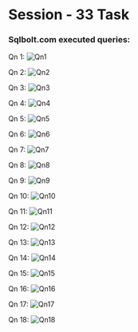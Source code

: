 # Session - 33 Task

### Sqlbolt.com executed queries:
 
Qn 1:
![Qn1](https://github.com/user-attachments/assets/54641126-3325-466d-a79e-578a1cd38f98)

Qn 2:
![Qn2](https://github.com/user-attachments/assets/847338e9-a9b5-4659-9d11-5601171a9ef9)

Qn 3:
![Qn3](https://github.com/user-attachments/assets/6cda811e-4fe2-48d5-8747-b8e39439442b)

Qn 4:
![Qn4](https://github.com/user-attachments/assets/81fb85d1-eed3-4de0-9733-84bf0ae6b593)

Qn 5:
![Qn5](https://github.com/user-attachments/assets/a833ba32-223e-48b1-b4de-a3b975905e1f)

Qn 6:
![Qn6](https://github.com/user-attachments/assets/8e7b7de0-47e3-4aa3-9040-ba37c2ff0de5)

Qn 7:
![Qn7](https://github.com/user-attachments/assets/c21d0264-35b5-4d6e-b3cb-048797ffe3d2)

Qn 8:
![Qn8](https://github.com/user-attachments/assets/52565774-d117-40e4-b650-d8554c804f2a)

Qn 9:
![Qn9](https://github.com/user-attachments/assets/4d4fd58d-e95b-47d7-9ca8-58002be4be40)

Qn 10:
![Qn10](https://github.com/user-attachments/assets/1193bf6d-7bf8-41a5-b5a3-f48f7379f66f)

Qn 11:
![Qn11](https://github.com/user-attachments/assets/32750cc7-bbbb-464e-bc97-15bf2ad2d21c)

Qn 12:
![Qn12](https://github.com/user-attachments/assets/f339245f-4454-4b6a-822c-2bff22186902)

Qn 13:
![Qn13](https://github.com/user-attachments/assets/f1e622ef-e4df-4815-884d-3d29c9bfc8d4)

Qn 14:
![Qn14](https://github.com/user-attachments/assets/399381cc-167e-4f23-81a6-0fa993ecfdbe)

Qn 15:
![Qn15](https://github.com/user-attachments/assets/1c22874d-c130-4f27-88e7-3d59e26ad67a)

Qn 16:
![Qn16](https://github.com/user-attachments/assets/9e5676c3-bd42-4ca7-9789-b266a3f9d906)

Qn 17:
![Qn17](https://github.com/user-attachments/assets/54c0e945-3d3f-49d4-8d45-fcb63c3d24b8)

Qn 18:
![Qn18](https://github.com/user-attachments/assets/8cd9e8b3-13a7-485c-8c33-0d0678664e6f)
